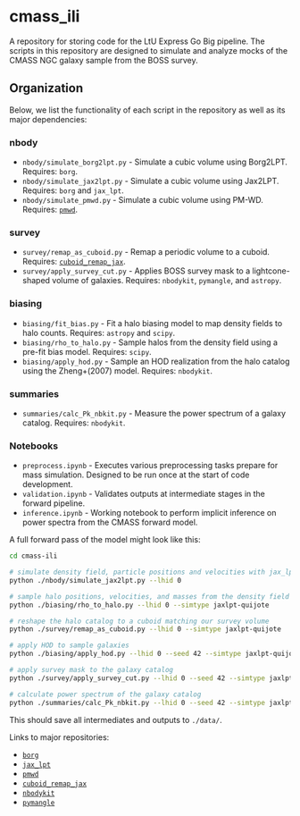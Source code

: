 # cmass_ili
A repository for storing code for the LtU Express Go Big pipeline. The scripts in this repository are designed to simulate and analyze mocks of the CMASS NGC galaxy sample from the BOSS survey.

## Organization
<!-- The repository is organized into three main directories: `simulation`, `summaries`, and `tools`. The `simulation` directory contains scripts for generating mock catalogs of the CMASS NGC sample. The `summaries` directory contains scripts for calculating informative summaries from the survey mocks. The `tools` directory contains software used to support various parts of the forward modeling pipeline. -->

Below, we list the functionality of each script in the repository as well as its major dependencies:

### nbody
  - `nbody/simulate_borg2lpt.py` - Simulate a cubic volume using Borg2LPT. Requires: `borg`.
  - `nbody/simulate_jax2lpt.py` - Simulate a cubic volume using Jax2LPT. Requires: `borg` and `jax_lpt`.
  - `nbody/simulate_pmwd.py` - Simulate a cubic volume using PM-WD. Requires: [`pmwd`](https://github.com/eelregit/pmwd/tree/master).

### survey
- `survey/remap_as_cuboid.py` - Remap a periodic volume to a cuboid. Requires: [`cuboid_remap_jax`](https://github.com/maho3/cuboid_remap_jax).
- `survey/apply_survey_cut.py` - Applies BOSS survey mask to a lightcone-shaped volume of galaxies. Requires: `nbodykit`, `pymangle`, and `astropy`.

### biasing
- `biasing/fit_bias.py` - Fit a halo biasing model to map density fields to halo counts. Requires: `astropy` and `scipy`.
- `biasing/rho_to_halo.py` - Sample halos from the density field using a pre-fit bias model. Requires: `scipy`.
- `biasing/apply_hod.py` - Sample an HOD realization from the halo catalog using the Zheng+(2007) model. Requires: `nbodykit`.

### summaries
- `summaries/calc_Pk_nbkit.py` - Measure the power spectrum of a galaxy catalog. Requires: `nbodykit`.

### Notebooks
- `preprocess.ipynb` -  Executes various preprocessing tasks prepare for mass simulation. Designed to be run once at the start of code development.
- `validation.ipynb` - Validates outputs at intermediate stages in the forward pipeline.
- `inference.ipynb` - Working notebook to perform implicit inference on power spectra from the CMASS forward model.

A full forward pass of the model might look like this:
```bash
cd cmass-ili

# simulate density field, particle positions and velocities with jax_lpt
python ./nbody/simulate_jax2lpt.py --lhid 0

# sample halo positions, velocities, and masses from the density field
python ./biasing/rho_to_halo.py --lhid 0 --simtype jaxlpt-quijote

# reshape the halo catalog to a cuboid matching our survey volume
python ./survey/remap_as_cuboid.py --lhid 0 --simtype jaxlpt-quijote

# apply HOD to sample galaxies
python ./biasing/apply_hod.py --lhid 0 --seed 42 --simtype jaxlpt-quijote

# apply survey mask to the galaxy catalog
python ./survey/apply_survey_cut.py --lhid 0 --seed 42 --simtype jaxlpt-quijote

# calculate power spectrum of the galaxy catalog
python ./summaries/calc_Pk_nbkit.py --lhid 0 --seed 42 --simtype jaxlpt-quijote
```

This should save all intermediates and outputs to `./data/`.

Links to major repositories:
- [`borg`](https://bitbucket.org/aquila-consortium/borg_public/src/e09486dfd098ffc4ccfbb167621a900034b4382e/?at=release%2F2.1)
- [`jax_lpt`](https://bitbucket.org/aquila-consortium/jax_lpt/src/main/)
- [`pmwd`](https://github.com/eelregit/pmwd/tree/master)
- [`cuboid_remap_jax`](https://github.com/maho3/cuboid_remap_jax)
- [`nbodykit`](https://github.com/bccp/nbodykit)
- [`pymangle`](https://github.com/esheldon/pymangle/tree/master)
